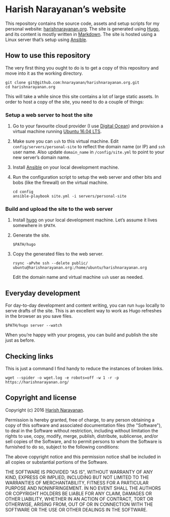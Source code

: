 # Harish Narayanan’s website

This repository contains the source code, assets and setup scripts for
my personal website: [harishnarayanan.org](https://harishnarayanan.org).
The site is generated using [Hugo](https://gohugo.io/), and its content
is mostly written in [Markdown](https://daringfireball.net/projects/markdown/).
The site is hosted using a Linux server that’s setup using
[Ansible](http://www.ansible.com).

## How to use this repository

The very first thing you ought to do is to get a copy of this
repository and move into it as the working directory.

````
git clone git@github.com:hnarayanan/harishnarayanan.org.git
cd harishnarayanan.org
````

This will take a while since this site contains a lot of large static
assets. In order to host a copy of the site, you need to do a couple
of things:

### Setup a web server to host the site

1. Go to your favourite cloud provider (I use [Digital
   Ocean](https://m.do.co/c/e3559ea013de)) and provision a virtual
   machine running [Ubuntu 16.04 LTS](http://releases.ubuntu.com/16.04/).

2. Make sure you can `ssh` to this virtual machine. Edit
   `config/servers/personal-site` to reflect the domain name (or IP)
   and `ssh` user name. Also update `domain_name` in
   `/config/site.yml` to point to your new server’s domain name.

3. Install [Ansible](http://www.ansible.com) on your local development
   machine.

4. Run the configuration script to setup the web server and other bits
   and bobs (like the firewall) on the virtual machine.

   ````
   cd config
   ansible-playbook site.yml -i servers/personal-site
   ````

### Build and upload the site to the web server

1. Install [hugo](https://gohugo.io) on your local development
   machine. Let’s assume it lives somewhere in `$PATH`.

2. Generate the site.

   ````
   $PATH/hugo

   ````

3. Copy the generated files to the web server.

    ````
    rsync -aPvhe ssh --delete public/ ubuntu@harishnarayanan.org:/home/ubuntu/harishnarayanan.org
    ````

    Edit the domain name and virtual machine `ssh` user as needed.

## Everyday development

For day-to-day development and content writing, you can run `hugo`
locally to serve drafts of the site. This is an excellent way to work
as Hugo refreshes in the browser as you save files.


````
$PATH/hugo server --watch
````

When you’re happy with your progess, you can build and publish the
site just as before.

## Checking links

This is just a command I find handy to reduce the instances of broken
links.

````
wget --spider -o wget.log -e robots=off -w 1 -r -p https://harishnarayanan.org/
````

## Copyright and license

Copyright (c) 2016 [Harish Narayanan](https://harishnarayanan.org).

Permission is hereby granted, free of charge, to any person obtaining a copy
of this software and associated documentation files (the "Software"), to deal
in the Software without restriction, including without limitation the rights
to use, copy, modify, merge, publish, distribute, sublicense, and/or sell
copies of the Software, and to permit persons to whom the Software is
furnished to do so, subject to the following conditions:

The above copyright notice and this permission notice shall be included in
all copies or substantial portions of the Software.

THE SOFTWARE IS PROVIDED "AS IS", WITHOUT WARRANTY OF ANY KIND, EXPRESS OR
IMPLIED, INCLUDING BUT NOT LIMITED TO THE WARRANTIES OF MERCHANTABILITY,
FITNESS FOR A PARTICULAR PURPOSE AND NONINFRINGEMENT. IN NO EVENT SHALL THE
AUTHORS OR COPYRIGHT HOLDERS BE LIABLE FOR ANY CLAIM, DAMAGES OR OTHER
LIABILITY, WHETHER IN AN ACTION OF CONTRACT, TORT OR OTHERWISE, ARISING FROM,
OUT OF OR IN CONNECTION WITH THE SOFTWARE OR THE USE OR OTHER DEALINGS IN
THE SOFTWARE.
